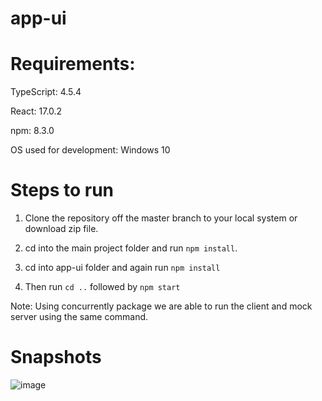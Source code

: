 # app-ui

# Requirements:

TypeScript: 4.5.4

React: 17.0.2

npm: 8.3.0

OS used for development: Windows 10

# Steps to run

1. Clone the repository off the master branch to your local system or download zip file.

2. cd into the main project folder and run `npm install`.

3. cd into app-ui folder and again run `npm install`

4. Then run `cd ..` followed by `npm start`

Note: Using concurrently package we are able to run the client and mock server using the same command.

# Snapshots

![image](https://user-images.githubusercontent.com/59208977/147379617-e3916126-cd7b-414a-9fe6-d707322ec640.png)


